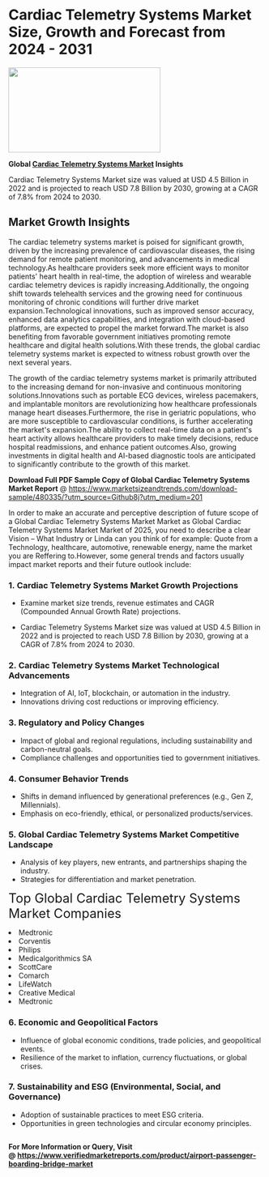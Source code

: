 <H1>Cardiac Telemetry Systems Market Size, Growth and Forecast from 2024 - 2031</H1><img class="aligncenter size-medium wp-image-584254" src="https://thirdeyenews.in/wp-content/uploads/2024/09/Global-Market-Research-300x168.jpeg" alt="" width="300" height="168" /><p><strong>Global&nbsp;<a href="https://www.marketsizeandtrends.com/download-sample/480335/?utm_source=Github8j?utm_medium=201">Cardiac Telemetry Systems Market</a> Insights</strong></p><p>Cardiac Telemetry Systems Market size was valued at USD 4.5 Billion in 2022 and is projected to reach USD 7.8 Billion by 2030, growing at a CAGR of 7.8% from 2024 to 2030.</p><p><h2>Market Growth Insights</h2> <p>The cardiac telemetry systems market is poised for significant growth, driven by the increasing prevalence of cardiovascular diseases, the rising demand for remote patient monitoring, and advancements in medical technology.As healthcare providers seek more efficient ways to monitor patients' heart health in real-time, the adoption of wireless and wearable cardiac telemetry devices is rapidly increasing.Additionally, the ongoing shift towards telehealth services and the growing need for continuous monitoring of chronic conditions will further drive market expansion.Technological innovations, such as improved sensor accuracy, enhanced data analytics capabilities, and integration with cloud-based platforms, are expected to propel the market forward.The market is also benefiting from favorable government initiatives promoting remote healthcare and digital health solutions.With these trends, the global cardiac telemetry systems market is expected to witness robust growth over the next several years.</p> <p>The growth of the cardiac telemetry systems market is primarily attributed to the increasing demand for non-invasive and continuous monitoring solutions.Innovations such as portable ECG devices, wireless pacemakers, and implantable monitors are revolutionizing how healthcare professionals manage heart diseases.Furthermore, the rise in geriatric populations, who are more susceptible to cardiovascular conditions, is further accelerating the market's expansion.The ability to collect real-time data on a patient's heart activity allows healthcare providers to make timely decisions, reduce hospital readmissions, and enhance patient outcomes.Also, growing investments in digital health and AI-based diagnostic tools are anticipated to significantly contribute to the growth of this market.</p> <p><span class=""><strong>Download Full PDF Sample Copy of Global Cardiac Telemetry Systems Market Report</strong> @ <a href="https://www.marketsizeandtrends.com/download-sample/480335/?utm_source=Github8j?utm_medium=201" target="_blank">https://www.marketsizeandtrends.com/download-sample/480335/?utm_source=Github8j?utm_medium=201</a></span></p><p>In order to make an accurate and perceptive description of future scope of a Global&nbsp;Cardiac Telemetry Systems Market Market as Global&nbsp;Cardiac Telemetry Systems Market Market of 2025, you need to describe a clear Vision &ndash; What Industry or Linda can you think of for example: Quote from a Technology, healthcare, automotive, renewable energy, name the market you are Reffering to.However, some general trends and factors usually impact market reports and their future outlook include:</p><h3>1.&nbsp;<strong>Cardiac Telemetry Systems Market Growth Projections</strong></h3><ul><li>Examine market size trends, revenue estimates and CAGR (Compounded Annual Growth Rate) projections.</li><li><p>Cardiac Telemetry Systems Market size was valued at USD 4.5 Billion in 2022 and is projected to reach USD 7.8 Billion by 2030, growing at a CAGR of 7.8% from 2024 to 2030.</p></li></ul><h3>2.&nbsp;<strong>Cardiac Telemetry Systems Market Technological Advancements</strong></h3><ul><li>Integration of AI, IoT, blockchain, or automation in the industry.</li><li>Innovations driving cost reductions or improving efficiency.</li></ul><h3>3.&nbsp;<strong>Regulatory and Policy Changes</strong></h3><ul><li>Impact of global and regional regulations, including sustainability and carbon-neutral goals.</li><li>Compliance challenges and opportunities tied to government initiatives.</li></ul><h3>4.&nbsp;<strong>Consumer Behavior Trends</strong></h3><ul><li>Shifts in demand influenced by generational preferences (e.g., Gen Z, Millennials).</li><li>Emphasis on eco-friendly, ethical, or personalized products/services.</li></ul><h3>5.&nbsp;<strong>Global Cardiac Telemetry Systems Market Competitive Landscape</strong></h3><ul><li>Analysis of key players, new entrants, and partnerships shaping the industry.</li><li>Strategies for differentiation and market penetration.</li></ul><p data-pm-slice="1 1 []"><span style="color: inherit; font-family: inherit; font-size: 25px;">Top Global Cardiac Telemetry Systems Market Companies</span></p><div class="" data-test-id=""><p><li>Medtronic</li><li> Corventis</li><li> Philips</li><li> Medicalgorithmics SA</li><li> ScottCare</li><li> Comarch</li><li> LifeWatch</li><li> Creative Medical</li><li> Medtronic</li></p></div><h3>6.&nbsp;<strong>Economic and Geopolitical Factors</strong></h3><ul><li>Influence of global economic conditions, trade policies, and geopolitical events.</li><li>Resilience of the market to inflation, currency fluctuations, or global crises.</li></ul><h3>7.&nbsp;<strong>Sustainability and ESG (Environmental, Social, and Governance)</strong></h3><ul><li>Adoption of sustainable practices to meet ESG criteria.</li><li>Opportunities in green technologies and circular economy principles.</li></ul><h2><strong style="font-size: 14px;">For More Information or Query, Visit @&nbsp;</strong><a style="background-color: #ffffff; font-size: 14px;" href="https://www.marketsizeandtrends.com/report/cardiac-telemetry-systems-market/" target="_blank">https://www.verifiedmarketreports.com/product/airport-passenger-boarding-bridge-market</a></h2>